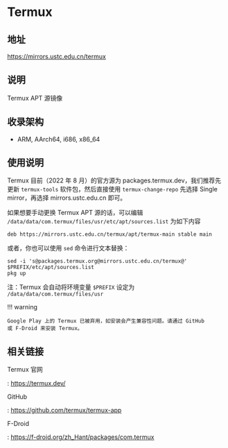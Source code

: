 # Termux

## 地址

<https://mirrors.ustc.edu.cn/termux>

## 说明

Termux APT 源镜像

## 收录架构

- ARM, AArch64, i686, x86_64

## 使用说明

Termux 目前（2022 年 8 月）的官方源为
packages.termux.dev，我们推荐先更新 `termux-tools` 软件包，然后直接使用
`termux-change-repo` 先选择 Single mirror，再选择 mirrors.ustc.edu.cn
即可。

如果想要手动更换 Termux APT 源的话，可以编辑
`/data/data/com.termux/files/usr/etc/apt/sources.list`
 为如下内容

    deb https://mirrors.ustc.edu.cn/termux/apt/termux-main stable main

或者，你也可以使用 `sed` 命令进行文本替换：

    sed -i 's@packages.termux.org@mirrors.ustc.edu.cn/termux@' $PREFIX/etc/apt/sources.list
    pkg up

注：Termux 会自动将环境变量 `$PREFIX` 设定为
`/data/data/com.termux/files/usr`

!!! warning

    Google Play 上的 Termux 已被弃用，如安装会产生兼容性问题。请通过 GitHub
    或 F-Droid 来安装 Termux。

## 相关链接

Termux 官网

:   <https://termux.dev/>

GitHub

:   <https://github.com/termux/termux-app>

F-Droid

:   <https://f-droid.org/zh_Hant/packages/com.termux>
